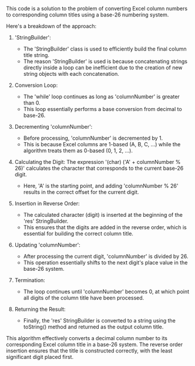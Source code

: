 ​This code is a solution to the problem of converting Excel column numbers to corresponding column titles using a base-26 numbering system. 

Here's a breakdown of the approach:

1. 'StringBuilder':
   - The 'StringBuilder' class is used to efficiently build the final column title string.
   - The reason 'StringBuilder' is used is because concatenating strings directly inside a loop can be inefficient due to the creation of new string objects with 
      each concatenation.

2. Conversion Loop:
   - The 'while' loop continues as long as 'columnNumber' is greater than 0.
   - This loop essentially performs a base conversion from decimal to base-26.

3. Decrementing 'columnNumber':
   - Before processing, 'columnNumber' is decremented by 1.
   - This is because Excel columns are 1-based (A, B, C, ...) while the algorithm treats them as 0-based (0, 1, 2, ...).

4. Calculating the Digit: The expression '(char) ('A' + columnNumber % 26)' calculates the character that corresponds to the current base-26 digit.
   - Here, 'A' is the starting point, and adding 'columnNumber % 26' results in the correct offset for the current digit.

5. Insertion in Reverse Order:
   - The calculated character (digit) is inserted at the beginning of the 'res' StringBuilder.
   - This ensures that the digits are added in the reverse order, which is essential for building the correct column title.

6. Updating 'columnNumber':
   - After processing the current digit, 'columnNumber' is divided by 26.
   - This operation essentially shifts to the next digit's place value in the base-26 system.

7. Termination:
   - The loop continues until 'columnNumber' becomes 0, at which point all digits of the column title have been processed.

8. Returning the Result:
   - Finally, the 'res' StringBuilder is converted to a string using the toString() method and returned as the output column title.


This algorithm effectively converts a decimal column number to its corresponding Excel column title in a base-26 system. The reverse order insertion ensures that 
the title is constructed correctly, with the least significant digit placed first.
